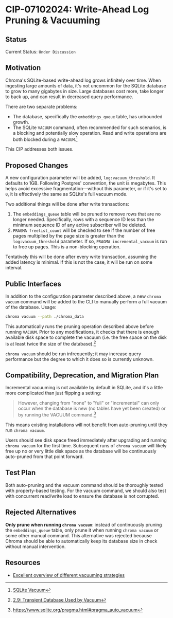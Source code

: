 # CIP-07102024: Write-Ahead Log Pruning & Vacuuming

## Status

Current Status: `Under Discussion`

## Motivation

Chroma's SQLite-based write-ahead log grows infinitely over time. When ingesting large amounts of data, it's not uncommon for the SQLite database to grow to many gigabytes in size. Large databases cost more, take longer to back up, and can result in decreased query performance.

There are two separate problems:

- The database, specifically the `embeddings_queue` table, has unbounded growth.
- The SQLite `VACUUM` command, often recommended for such scenarios, is a blocking and potentially slow operation. Read and write operations are both blocked during a `VACUUM`.[^1]

This CIP addresses both issues.

## Proposed Changes

A new configuration parameter will be added, `log:vacuum_threshold`. It defaults to 1GB. Following Postgres' convention, the unit is megabytes. This helps avoid excessive fragmentation—without this parameter, or if it's set to `0`, it is effectively the same as SQLite's full vacuum mode.

Two additional things will be done after write transactions:

1. The `embeddings_queue` table will be pruned to remove rows that are no longer needed. Specifically, rows with a sequence ID less than the minimum sequence ID of any active subscriber will be deleted.
2. `PRAGMA freelist_count` will be checked to see if the number of free pages multiplied by the page size is greater than the `log:vacuum_threshold` parameter. If so, `PRAGMA incremental_vacuum` is run to free up pages. This is a non-blocking operation.

Tentatively this will be done after every write transaction, assuming the added latency is minimal. If this is not the case, it will be run on some interval.

## Public Interfaces

In addition to the configuration parameter described above, a new `chroma vacuum` command will be added to the CLI to manually perform a full vacuum of the database. Usage:

```bash
chroma vacuum --path ./chroma_data
```

This automatically runs the pruning operation described above before running `VACUUM`. Prior to any modifications, it checks that there is enough available disk space to complete the vacuum (i.e. the free space on the disk is at least twice the size of the database).[^2]

`chroma vacuum` should be run infrequently; it may increase query performance but the degree to which it does so is currently unknown.

## Compatibility, Deprecation, and Migration Plan

Incremental vacuuming is not available by default in SQLite, and it's a little more complicated than just flipping a setting:

> However, changing from "none" to "full" or "incremental" can only occur when the database is new (no tables have yet been created) or by running the VACUUM command.[^3]

This means existing installations will not benefit from auto-pruning until they run `chroma vacuum`.

Users should see disk space freed immediately after upgrading and running `chroma vacuum` for the first time. Subsequent runs of `chroma vacuum` will likely free up no or very little disk space as the database will be continuously auto-pruned from that point forward.

## Test Plan

Both auto-pruning and the vacuum command should be thoroughly tested with property-based testing. For the vacuum command, we should also test with concurrent read/write load to ensure the database is not corrupted.

## Rejected Alternatives

**Only prune when running `chroma vacuum`**: instead of continuously pruning the `embeddings_queue` table, only prune it when running `chroma vacuum` or some other manual command. This alternative was rejected because Chroma should be able to automatically keep its database size in check without manual intervention.

## Resources

- [Excellent overview of different vacuuming strategies](https://blogs.gnome.org/jnelson/2015/01/06/sqlite-vacuum-and-auto_vacuum/)

[^1]: [SQLite Vacuum](https://sqlite.org/lang_vacuum.html)
[^2]: [2.9: Transient Database Used by Vacuum](https://www.sqlite.org/tempfiles.html)
[^3]: https://www.sqlite.org/pragma.html#pragma_auto_vacuum
